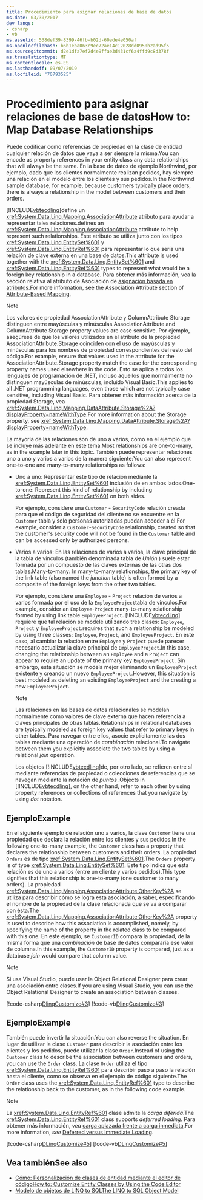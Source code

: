 ```yaml
---
title: Procedimiento para asignar relaciones de base de datos
ms.date: 03/30/2017
dev_langs:
- csharp
- vb
ms.assetid: 538def39-8399-46fb-b02d-60ede4e050af
ms.openlocfilehash: b6b1eba063c9ec72ae14c12028dd0950b2ad95f5
ms.sourcegitcommit: d2e1dfa7ef2d4e9ffae3d431cf6a4ffd9c8d378f
ms.translationtype: MT
ms.contentlocale: es-ES
ms.lasthandoff: 09/07/2019
ms.locfileid: "70793525"
---
```

# <a name="how-to-map-database-relationships"></a><span data-ttu-id="245f9-102">Procedimiento para asignar relaciones de base de datos</span><span class="sxs-lookup"><span data-stu-id="245f9-102">How to: Map Database Relationships</span></span>
<span data-ttu-id="245f9-103">Puede codificar como referencias de propiedad en la clase de entidad cualquier relación de datos que vaya a ser siempre la misma.</span><span class="sxs-lookup"><span data-stu-id="245f9-103">You can encode as property references in your entity class any data relationships that will always be the same.</span></span> <span data-ttu-id="245f9-104">En la base de datos de ejemplo Northwind, por ejemplo, dado que los clientes normalmente realizan pedidos, hay siempre una relación en el modelo entre los clientes y sus pedidos.</span><span class="sxs-lookup"><span data-stu-id="245f9-104">In the Northwind sample database, for example, because customers typically place orders, there is always a relationship in the model between customers and their orders.</span></span>  
  
 [!INCLUDE[vbtecdlinq](../../../../../../includes/vbtecdlinq-md.md)]<span data-ttu-id="245f9-105">define un <xref:System.Data.Linq.Mapping.AssociationAttribute> atributo para ayudar a representar tales relaciones.</span><span class="sxs-lookup"><span data-stu-id="245f9-105">defines an <xref:System.Data.Linq.Mapping.AssociationAttribute> attribute to help represent such relationships.</span></span> <span data-ttu-id="245f9-106">Este atributo se utiliza junto con los tipos <xref:System.Data.Linq.EntitySet%601> y <xref:System.Data.Linq.EntityRef%601> para representar lo que sería una relación de clave externa en una base de datos.</span><span class="sxs-lookup"><span data-stu-id="245f9-106">This attribute is used together with the <xref:System.Data.Linq.EntitySet%601> and <xref:System.Data.Linq.EntityRef%601> types to represent what would be a foreign key relationship in a database.</span></span> <span data-ttu-id="245f9-107">Para obtener más información, vea la sección relativa al atributo de Asociación de [asignación basada en atributos](attribute-based-mapping.md).</span><span class="sxs-lookup"><span data-stu-id="245f9-107">For more information, see the Association Attribute section of [Attribute-Based Mapping](attribute-based-mapping.md).</span></span>  
  
> [!NOTE]
> <span data-ttu-id="245f9-108">Los valores de propiedad AssociationAttribute y ColumnAttribute Storage distinguen entre mayúsculas y minúsculas.</span><span class="sxs-lookup"><span data-stu-id="245f9-108">AssociationAttribute and ColumnAttribute Storage property values are case sensitive.</span></span> <span data-ttu-id="245f9-109">Por ejemplo, asegúrese de que los valores utilizados en el atributo de la propiedad AssociationAttribute.Storage coinciden con el uso de mayúsculas y minúsculas para los nombres de propiedad correspondientes del resto del código.</span><span class="sxs-lookup"><span data-stu-id="245f9-109">For example, ensure that values used in the attribute for the AssociationAttribute.Storage property match the case for the corresponding property names used elsewhere in the code.</span></span> <span data-ttu-id="245f9-110">Esto se aplica a todos los lenguajes de programación de .NET, incluso aquellos que normalmente no distinguen mayúsculas de minúsculas, incluido Visual Basic.</span><span class="sxs-lookup"><span data-stu-id="245f9-110">This applies to all .NET programming languages, even those which are not typically case sensitive, including Visual Basic.</span></span> <span data-ttu-id="245f9-111">Para obtener más información acerca de la propiedad Storage, vea <xref:System.Data.Linq.Mapping.DataAttribute.Storage%2A?displayProperty=nameWithType>.</span><span class="sxs-lookup"><span data-stu-id="245f9-111">For more information about the Storage property, see <xref:System.Data.Linq.Mapping.DataAttribute.Storage%2A?displayProperty=nameWithType>.</span></span>  
  
 <span data-ttu-id="245f9-112">La mayoría de las relaciones son de uno a varios, como en el ejemplo que se incluye más adelante en este tema.</span><span class="sxs-lookup"><span data-stu-id="245f9-112">Most relationships are one-to-many, as in the example later in this topic.</span></span> <span data-ttu-id="245f9-113">También puede representar relaciones uno a uno y varios a varios de la manera siguiente:</span><span class="sxs-lookup"><span data-stu-id="245f9-113">You can also represent one-to-one and many-to-many relationships as follows:</span></span>  
  
- <span data-ttu-id="245f9-114">Uno a uno: Representar este tipo de relación mediante la <xref:System.Data.Linq.EntitySet%601> inclusión de en ambos lados.</span><span class="sxs-lookup"><span data-stu-id="245f9-114">One-to-one: Represent this kind of relationship by including <xref:System.Data.Linq.EntitySet%601> on both sides.</span></span>  
  
     <span data-ttu-id="245f9-115">Por ejemplo, considere una `Customer` - `SecurityCode` relación creada para que el código de seguridad del cliente no se encuentre en la `Customer` tabla y solo personas autorizadas puedan acceder a él.</span><span class="sxs-lookup"><span data-stu-id="245f9-115">For example, consider a `Customer`-`SecurityCode` relationship, created so that the customer's security code will not be found in the `Customer` table and can be accessed only by authorized persons.</span></span>  
  
- <span data-ttu-id="245f9-116">Varios a varios: En las relaciones de varios a varios, la clave principal de la tabla de vínculos (también denominada tabla de *Unión* ) suele estar formada por un compuesto de las claves externas de las otras dos tablas.</span><span class="sxs-lookup"><span data-stu-id="245f9-116">Many-to-many: In many-to-many relationships, the primary key of the link table (also named the *junction* table) is often formed by a composite of the foreign keys from the other two tables.</span></span>  
  
     <span data-ttu-id="245f9-117">Por ejemplo, considere una `Employee` - `Project` relación de varios a varios formada por el uso de la `EmployeeProject`tabla de vínculos.</span><span class="sxs-lookup"><span data-stu-id="245f9-117">For example, consider an `Employee`-`Project` many-to-many relationship formed by using link table `EmployeeProject`.</span></span> [!INCLUDE[vbtecdlinq](../../../../../../includes/vbtecdlinq-md.md)] <span data-ttu-id="245f9-118">requiere que tal relación se modele utilizando tres clases: `Employee`, `Project` y `EmployeeProject`.</span><span class="sxs-lookup"><span data-stu-id="245f9-118">requires that such a relationship be modeled by using three classes: `Employee`, `Project`, and `EmployeeProject`.</span></span> <span data-ttu-id="245f9-119">En este caso, al cambiar la relación entre `Employee` y `Project` puede parecer necesario actualizar la clave principal de `EmployeeProject`.</span><span class="sxs-lookup"><span data-stu-id="245f9-119">In this case, changing the relationship between an `Employee` and a `Project` can appear to require an update of the primary key `EmployeeProject`.</span></span> <span data-ttu-id="245f9-120">Sin embargo, esta situación se modela mejor eliminando un `EmployeeProject` existente y creando un nuevo `EmployeeProject`.</span><span class="sxs-lookup"><span data-stu-id="245f9-120">However, this situation is best modeled as deleting an existing `EmployeeProject` and the creating a new `EmployeeProject`.</span></span>  
  
    > [!NOTE]
    > <span data-ttu-id="245f9-121">Las relaciones en las bases de datos relacionales se modelan normalmente como valores de clave externa que hacen referencia a claves principales de otras tablas.</span><span class="sxs-lookup"><span data-stu-id="245f9-121">Relationships in relational databases are typically modeled as foreign key values that refer to primary keys in other tables.</span></span> <span data-ttu-id="245f9-122">Para navegar entre ellos, asocie explícitamente las dos tablas mediante una operación de *combinación* relacional.</span><span class="sxs-lookup"><span data-stu-id="245f9-122">To navigate between them you explicitly associate the two tables by using a relational *join* operation.</span></span>  
    >   
    >  <span data-ttu-id="245f9-123">Los objetos [!INCLUDE[vbtecdlinq](../../../../../../includes/vbtecdlinq-md.md)]de, por otro lado, se refieren entre sí mediante referencias de propiedad o colecciones de referencias que se navegan mediante la notación de *puntos* .</span><span class="sxs-lookup"><span data-stu-id="245f9-123">Objects in [!INCLUDE[vbtecdlinq](../../../../../../includes/vbtecdlinq-md.md)], on the other hand, refer to each other by using property references or collections of references that you navigate by using *dot* notation.</span></span>  
  
## <a name="example"></a><span data-ttu-id="245f9-124">Ejemplo</span><span class="sxs-lookup"><span data-stu-id="245f9-124">Example</span></span>  
 <span data-ttu-id="245f9-125">En el siguiente ejemplo de relación uno a varios, la clase `Customer` tiene una propiedad que declara la relación entre los clientes y sus pedidos.</span><span class="sxs-lookup"><span data-stu-id="245f9-125">In the following one-to-many example, the `Customer` class has a property that declares the relationship between customers and their orders.</span></span>  <span data-ttu-id="245f9-126">La propiedad `Orders` es de tipo <xref:System.Data.Linq.EntitySet%601>.</span><span class="sxs-lookup"><span data-stu-id="245f9-126">The `Orders` property is of type <xref:System.Data.Linq.EntitySet%601>.</span></span> <span data-ttu-id="245f9-127">Este tipo indica que esta relación es de uno a varios (entre un cliente y varios pedidos).</span><span class="sxs-lookup"><span data-stu-id="245f9-127">This type signifies that this relationship is one-to-many (one customer to many orders).</span></span> <span data-ttu-id="245f9-128">La propiedad <xref:System.Data.Linq.Mapping.AssociationAttribute.OtherKey%2A> se utiliza para describir cómo se logra esta asociación, a saber, especificando el nombre de la propiedad de la clase relacionada que se va a comparar con ésta.</span><span class="sxs-lookup"><span data-stu-id="245f9-128">The <xref:System.Data.Linq.Mapping.AssociationAttribute.OtherKey%2A> property is used to describe how this association is accomplished, namely, by specifying the name of the property in the related class to be compared with this one.</span></span> <span data-ttu-id="245f9-129">En este ejemplo, se `CustomerID` compara la propiedad, de la misma forma que una *combinación* de base de datos compararía ese valor de columna.</span><span class="sxs-lookup"><span data-stu-id="245f9-129">In this example, the `CustomerID` property is compared, just as a database *join* would compare that column value.</span></span>  
  
> [!NOTE]
> <span data-ttu-id="245f9-130">Si usa Visual Studio, puede usar la Object Relational Designer para crear una asociación entre clases.</span><span class="sxs-lookup"><span data-stu-id="245f9-130">If you are using Visual Studio, you can use the Object Relational Designer to create an association between classes.</span></span>  
  
 [!code-csharp[DlinqCustomize#3](../../../../../../samples/snippets/csharp/VS_Snippets_Data/DLinqCustomize/cs/Program.cs#3)]
 [!code-vb[DlinqCustomize#3](../../../../../../samples/snippets/visualbasic/VS_Snippets_Data/DLinqCustomize/vb/Module1.vb#3)]  
  
## <a name="example"></a><span data-ttu-id="245f9-131">Ejemplo</span><span class="sxs-lookup"><span data-stu-id="245f9-131">Example</span></span>  
 <span data-ttu-id="245f9-132">También puede invertir la situación.</span><span class="sxs-lookup"><span data-stu-id="245f9-132">You can also reverse the situation.</span></span> <span data-ttu-id="245f9-133">En lugar de utilizar la clase `Customer` para describir la asociación entre los clientes y los pedidos, puede utilizar la clase `Order`.</span><span class="sxs-lookup"><span data-stu-id="245f9-133">Instead of using the `Customer` class to describe the association between customers and orders, you can use the `Order` class.</span></span> <span data-ttu-id="245f9-134">La clase `Order` utiliza el tipo <xref:System.Data.Linq.EntityRef%601> para describir paso a paso la relación hasta el cliente, como se observa en el ejemplo de código siguiente.</span><span class="sxs-lookup"><span data-stu-id="245f9-134">The `Order` class uses the <xref:System.Data.Linq.EntityRef%601> type to describe the relationship back to the customer, as in the following code example.</span></span>  
  
> [!NOTE]
> <span data-ttu-id="245f9-135">La <xref:System.Data.Linq.EntityRef%601> clase admite la *carga diferida*.</span><span class="sxs-lookup"><span data-stu-id="245f9-135">The <xref:System.Data.Linq.EntityRef%601> class supports *deferred loading*.</span></span> <span data-ttu-id="245f9-136">Para obtener más información, *vea* [carga aplazada frente a carga inmediata](deferred-versus-immediate-loading.md).</span><span class="sxs-lookup"><span data-stu-id="245f9-136">For more information, *see* [Deferred versus Immediate Loading](deferred-versus-immediate-loading.md).</span></span>  
  
 [!code-csharp[DLinqCustomize#5](../../../../../../samples/snippets/csharp/VS_Snippets_Data/DLinqCustomize/cs/Program.cs#5)]
 [!code-vb[DLinqCustomize#5](../../../../../../samples/snippets/visualbasic/VS_Snippets_Data/DLinqCustomize/vb/Module1.vb#5)]  
  
## <a name="see-also"></a><span data-ttu-id="245f9-137">Vea también</span><span class="sxs-lookup"><span data-stu-id="245f9-137">See also</span></span>

- [<span data-ttu-id="245f9-138">Cómo: Personalización de clases de entidad mediante el editor de código</span><span class="sxs-lookup"><span data-stu-id="245f9-138">How to: Customize Entity Classes by Using the Code Editor</span></span>](how-to-customize-entity-classes-by-using-the-code-editor.md)
- [<span data-ttu-id="245f9-139">Modelo de objetos de LINQ to SQL</span><span class="sxs-lookup"><span data-stu-id="245f9-139">The LINQ to SQL Object Model</span></span>](the-linq-to-sql-object-model.md)
